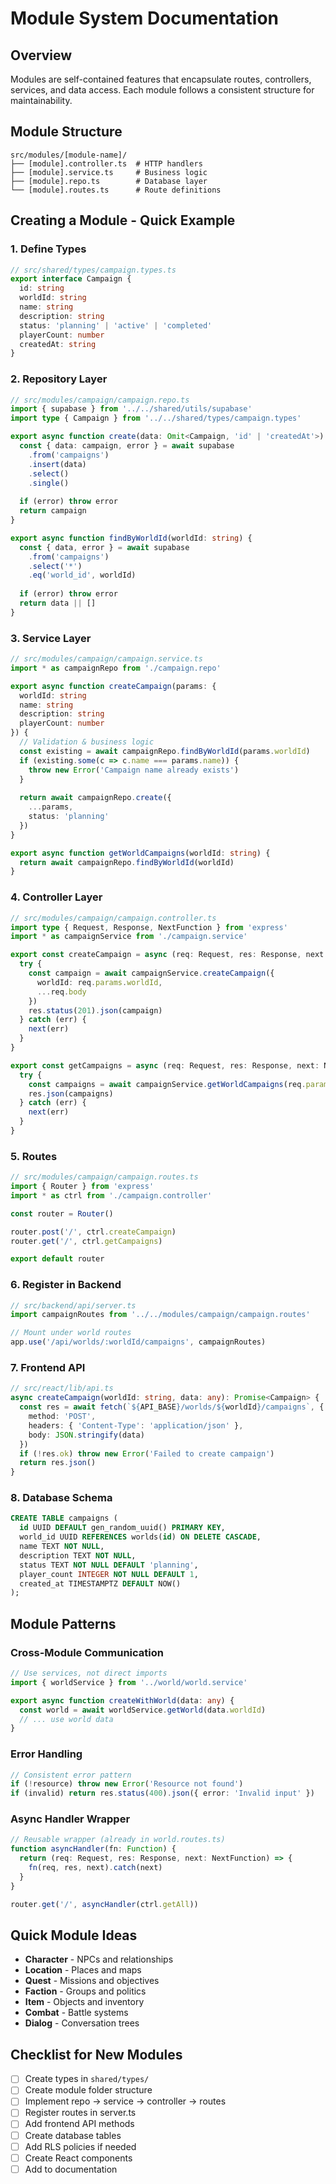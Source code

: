 # Module System Documentation

## Overview

Modules are self-contained features that encapsulate routes, controllers, services, and data access. Each module follows a consistent structure for maintainability.

## Module Structure

```
src/modules/[module-name]/
├── [module].controller.ts  # HTTP handlers
├── [module].service.ts     # Business logic
├── [module].repo.ts        # Database layer
└── [module].routes.ts      # Route definitions
```

## Creating a Module - Quick Example

### 1. Define Types
```typescript
// src/shared/types/campaign.types.ts
export interface Campaign {
  id: string
  worldId: string
  name: string
  description: string
  status: 'planning' | 'active' | 'completed'
  playerCount: number
  createdAt: string
}
```

### 2. Repository Layer
```typescript
// src/modules/campaign/campaign.repo.ts
import { supabase } from '../../shared/utils/supabase'
import type { Campaign } from '../../shared/types/campaign.types'

export async function create(data: Omit<Campaign, 'id' | 'createdAt'>) {
  const { data: campaign, error } = await supabase
    .from('campaigns')
    .insert(data)
    .select()
    .single()
  
  if (error) throw error
  return campaign
}

export async function findByWorldId(worldId: string) {
  const { data, error } = await supabase
    .from('campaigns')
    .select('*')
    .eq('world_id', worldId)
  
  if (error) throw error
  return data || []
}
```

### 3. Service Layer
```typescript
// src/modules/campaign/campaign.service.ts
import * as campaignRepo from './campaign.repo'

export async function createCampaign(params: {
  worldId: string
  name: string
  description: string
  playerCount: number
}) {
  // Validation & business logic
  const existing = await campaignRepo.findByWorldId(params.worldId)
  if (existing.some(c => c.name === params.name)) {
    throw new Error('Campaign name already exists')
  }
  
  return await campaignRepo.create({
    ...params,
    status: 'planning'
  })
}

export async function getWorldCampaigns(worldId: string) {
  return await campaignRepo.findByWorldId(worldId)
}
```

### 4. Controller Layer
```typescript
// src/modules/campaign/campaign.controller.ts
import type { Request, Response, NextFunction } from 'express'
import * as campaignService from './campaign.service'

export const createCampaign = async (req: Request, res: Response, next: NextFunction) => {
  try {
    const campaign = await campaignService.createCampaign({
      worldId: req.params.worldId,
      ...req.body
    })
    res.status(201).json(campaign)
  } catch (err) {
    next(err)
  }
}

export const getCampaigns = async (req: Request, res: Response, next: NextFunction) => {
  try {
    const campaigns = await campaignService.getWorldCampaigns(req.params.worldId)
    res.json(campaigns)
  } catch (err) {
    next(err)
  }
}
```

### 5. Routes
```typescript
// src/modules/campaign/campaign.routes.ts
import { Router } from 'express'
import * as ctrl from './campaign.controller'

const router = Router()

router.post('/', ctrl.createCampaign)
router.get('/', ctrl.getCampaigns)

export default router
```

### 6. Register in Backend
```typescript
// src/backend/api/server.ts
import campaignRoutes from '../../modules/campaign/campaign.routes'

// Mount under world routes
app.use('/api/worlds/:worldId/campaigns', campaignRoutes)
```

### 7. Frontend API
```typescript
// src/react/lib/api.ts
async createCampaign(worldId: string, data: any): Promise<Campaign> {
  const res = await fetch(`${API_BASE}/worlds/${worldId}/campaigns`, {
    method: 'POST',
    headers: { 'Content-Type': 'application/json' },
    body: JSON.stringify(data)
  })
  if (!res.ok) throw new Error('Failed to create campaign')
  return res.json()
}
```

### 8. Database Schema
```sql
CREATE TABLE campaigns (
  id UUID DEFAULT gen_random_uuid() PRIMARY KEY,
  world_id UUID REFERENCES worlds(id) ON DELETE CASCADE,
  name TEXT NOT NULL,
  description TEXT NOT NULL,
  status TEXT NOT NULL DEFAULT 'planning',
  player_count INTEGER NOT NULL DEFAULT 1,
  created_at TIMESTAMPTZ DEFAULT NOW()
);
```

## Module Patterns

### Cross-Module Communication
```typescript
// Use services, not direct imports
import { worldService } from '../world/world.service'

export async function createWithWorld(data: any) {
  const world = await worldService.getWorld(data.worldId)
  // ... use world data
}
```

### Error Handling
```typescript
// Consistent error pattern
if (!resource) throw new Error('Resource not found')
if (invalid) return res.status(400).json({ error: 'Invalid input' })
```

### Async Handler Wrapper
```typescript
// Reusable wrapper (already in world.routes.ts)
function asyncHandler(fn: Function) {
  return (req: Request, res: Response, next: NextFunction) => {
    fn(req, res, next).catch(next)
  }
}

router.get('/', asyncHandler(ctrl.getAll))
```

## Quick Module Ideas

- **Character** - NPCs and relationships
- **Location** - Places and maps  
- **Quest** - Missions and objectives
- **Faction** - Groups and politics
- **Item** - Objects and inventory
- **Combat** - Battle systems
- **Dialog** - Conversation trees

## Checklist for New Modules

- [ ] Create types in `shared/types/`
- [ ] Create module folder structure
- [ ] Implement repo → service → controller → routes
- [ ] Register routes in server.ts
- [ ] Add frontend API methods
- [ ] Create database tables
- [ ] Add RLS policies if needed
- [ ] Create React components
- [ ] Add to documentation